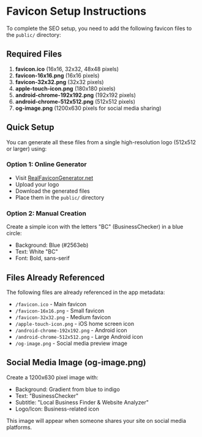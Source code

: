 # Favicon Setup Instructions

To complete the SEO setup, you need to add the following favicon files to the `public/` directory:

## Required Files

1. **favicon.ico** (16x16, 32x32, 48x48 pixels)
2. **favicon-16x16.png** (16x16 pixels)
3. **favicon-32x32.png** (32x32 pixels)
4. **apple-touch-icon.png** (180x180 pixels)
5. **android-chrome-192x192.png** (192x192 pixels)
6. **android-chrome-512x512.png** (512x512 pixels)
7. **og-image.png** (1200x630 pixels for social media sharing)

## Quick Setup

You can generate all these files from a single high-resolution logo (512x512 or larger) using:

### Option 1: Online Generator
- Visit [RealFaviconGenerator.net](https://realfavicongenerator.net/)
- Upload your logo
- Download the generated files
- Place them in the `public/` directory

### Option 2: Manual Creation
Create a simple icon with the letters "BC" (BusinessChecker) in a blue circle:
- Background: Blue (#2563eb)
- Text: White "BC"
- Font: Bold, sans-serif

## Files Already Referenced

The following files are already referenced in the app metadata:
- `/favicon.ico` - Main favicon
- `/favicon-16x16.png` - Small favicon
- `/favicon-32x32.png` - Medium favicon  
- `/apple-touch-icon.png` - iOS home screen icon
- `/android-chrome-192x192.png` - Android icon
- `/android-chrome-512x512.png` - Large Android icon
- `/og-image.png` - Social media preview image

## Social Media Image (og-image.png)

Create a 1200x630 pixel image with:
- Background: Gradient from blue to indigo
- Text: "BusinessChecker"
- Subtitle: "Local Business Finder & Website Analyzer"
- Logo/Icon: Business-related icon

This image will appear when someone shares your site on social media platforms. 